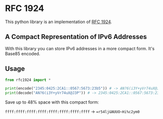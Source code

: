 # RFC 1924

This python library is an implementation of [RFC 1924](https://www.rfc-editor.org/rfc/rfc1924). 

## A Compact Representation of IPv6 Addresses

With this library you can store IPv6 addresses in a more compact form. It's Base85 encoded.

## Usage

```py
from rfc1924 import *

print(encode("2345:0425:2CA1::0567:5673:23b5")) # -> AN?6(i3Y+yVr74uX@J3P
print(decode("AN?6(i3Y+yVr74uX@J3P")) # -> 2345:0425:2CA1::0567:5673:23b5
```

Save up to 48% space with this compact form:

`ffff:ffff:ffff:ffff:ffff:ffff:ffff:ffff` -> `=r54lj&NUUO~Hi%c2ym0`
